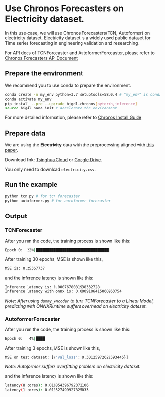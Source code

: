 # Use Chronos Forecasters on Electricity dataset.



In this use-case, we will use Chronos Forecasters(TCN, Autoformer) on electricity dataset. Electricity dataset is a widely used public dataset for Time series forecasting in engineering validation and researching.

For API docs of TCNForecaster and AutoformerForecaster, please refer to
[Chronos Forecasters API Document](https://bigdl.readthedocs.io/en/latest/doc/PythonAPI/Chronos/forecasters.html)



## Prepare the environment



We recommend you to use conda to prepare the environment.



```bash
conda create -n my_env python=3.7 setuptools=58.0.4 # "my_env" is conda environment name, you can use any name you like.
conda activate my_env
pip install --pre --upgrade bigdl-chronos[pytorch,inference]
source bigdl-nano-init # accelerate the environment
```



For more detailed information, please refer to [Chronos Install Guide](https://bigdl.readthedocs.io/en/latest/doc/Chronos/Overview/install.html)



## Prepare data



We are using the **Electricity** data with the preprocessing aligned with [this paper](https://arxiv.org/abs/2106.13008).



Download link: [Tsinghua Cloud](https://cloud.tsinghua.edu.cn/d/e1ccfff39ad541908bae/) or [Google Drive](https://drive.google.com/drive/folders/1ZOYpTUa82_jCcxIdTmyr0LXQfvaM9vIy?usp=sharing).

You only need to download `electricity.csv`.



## Run the example



```bash
python tcn.py # for tcn forecaster
python autoformer.py # for autoformer forecaster
```



## Output

### TCNForecaster
After you run the code, the training process is shown like this:
```bash
Epoch 0:  22%|█████████████████████████████████▎                                                                                                                   | 123/550 [00:04<00:15, 28.05it/s, loss=0.355]
```

After training 30 epochs, MSE is shown like this,
```bash
MSE is: 0.25367737
```

and the inference latency is shown like this:
```bash
Inference latency is: 0.0007678081938332728
Inference latency with onnx is: 0.0009106415060963754
```
*Note: After using `dummy_encoder` to turn TCNForecaster to a Linear Model, predicting with ONNXRuntime suffers overhead on electricity dataset.*

### AutoformerForecaster

After you run the code, the training process is shown like this:
```bash
Epoch 0:   4%|████                                                                                         | 24/550 [00:09<03:34,  2.46it/s, loss=1.01]
```

After training 3 epochs, MSE is shown like this,
```bash
MSE on test dataset: [{'val_loss': 0.30125972628593445}]
```
*Note: Autoformer suffers overfitting problem on electricity dataset.*

and the inference latency is shown like this:
```bash
latency(8 cores): 0.010854396792372106
latency(1 cores): 0.019527499927325033
```



